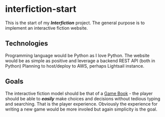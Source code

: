 # interfiction-start
This is the start of my ***Interfiction*** project. The general purpose is to implement an interactive fiction website.

## Technologies
Programming language would be Python as I love Python. The website would be as simple as positive and leverage a backend REST API (both in Python)
Planning to host/deploy to AWS, perhaps Lightsail instance.

## Goals
The interactive fiction model should be that of a [Game Book](https://en.wikipedia.org/wiki/Gamebook) - the player should be able to ***easily*** make choices and decisions without tedious typing and searching. That is the player experience. Obviously the experience for writing a new game would be more involed but again simplicity is the goal.

